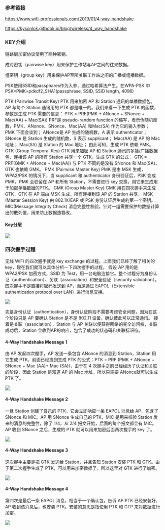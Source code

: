 ### 参考链接

https://www.wifi-professionals.com/2019/01/4-way-handshake

https://kysonlok.gitbook.io/blog/wireless/4_way_handshake

### KEY介绍

链路层加密协议使用了两种密钥。

成对密钥（pairwise key）用来保护工作站与AP之间的往来数据。

组密钥（group key）用来保护AP至所关联工作站之间的广播或组播数据。

PSK使用SSID和passphares作为入参，通过哈希算法产生。在WPA-PSK 中PSK=PMK=pdkdf2_SHA1(passphrase, SSID, SSID length, 4096)

PTK (Pairwise Transit Key)
PTK 用来加密 AP 和 Station 通讯的单播数据包，AP 与每个 Station 通讯用的 PTK 都是唯一的。我们来看一下生成 PTK 的函数，参数是生成 PTK 需要的信息：
PTK = PRF(PMK + ANonce + SNonce + Mac(AA) + Mac(SA))
PRF是 pseudo-random function 的缩写，表示伪随机函数，PMK、ANonce、SNonce、Mac(AA) 和Mac(SA) 作为它的输入参数；
PMK 下面会谈到；
ANonce是 AP 生成的随机数，A 表示 authenticator；
SNonce 是 Station 生成的随机数，S 表示 supplicant；
Mac(AA) 是 AP 的 Mac 地址；
Mac(SA) 是 Station 的 Mac 地址；
由此可知，生成 PTK 依赖 PMK。
GTK (Group Temporal Key)
GTK 用来加密 AP 和 Station 通讯的多播/广播数据包，连接该 AP 的所有 Station 共享一个 GTK。生成 GTK 的公式：
GTK = PRF(GMK + ANonce + Mac(AA))
与 PTK 不同的是没有 SNonce 和 Mac(SA)，GTK 也依赖 GMK。
PMK (Pairwise Master Key)
PMK 是由 MSK 生成，WPA2/PSK 的情况下，当 supplicant 和 authenticator 身份验证后，PSK 变成 PMK。PMK 会驻留在 AP 和所有 Station，不需要进行 key 交换，用它来生成用于加密单播数据的PTK。
GMK (Group Master Key)
GMK 用在四次握手来生成 GTK，GTK 在 AP 端由 MSK 生成，所有连接到该 AP 的 Station 共享。
MSK (Master Session Key)
由 802.1X/EAP 或 PSK 身份认证后生成的第一个密钥。
MIC(Message Integrity Check)
消息完整性校验，针对一组需要保护的数据计算出的散列值，用来防止数据遭篡改。

#### Key分层

![](https://img2020.cnblogs.com/blog/745188/202110/745188-20211002001056307-1093521647.png)


### 四次握手过程

无线 WiFi 的四次握手就是 key exchange 的过程，上面我们已经了解了相关的 key，现在我们就可以具体分析一下四次握手的过程。
假设 AP 用的是 WPA2/PSK 加密方式，SSID 为 Test，用一台电脑连接它。整个过程分为身份认证（authentication）、关联（association）和安全验证（security validation）。四次握手不是直接将密码发送到 AP，而是通过 EAPOL（Extensible authentication protocol over LAN）进行消息交换。

![](https://img2020.cnblogs.com/blog/745188/202110/745188-20211002001109328-1749554255.png)


先是身份认证（authentication），身份认证阶段不需要考虑安全问题，因为在这个阶段只是 AP 要确认 Station 是不是 802.11 设备，确认彼此可以正常通讯。
接着是关联（association），Station 与 AP 关联以便获得网络的完全访问权，关联成功后，Station 会收到AP的响应，包含了成功的状态码和关联标识符。

#### 4-Way Handshake Message 1
由 AP 发起四次握手，AP 发送一条包含 ANonce 的消息到 Station，Station 用它生成 PTK，前面已经提到生成 PTK 的公式：PTK = PRF (PMK + ANonce + SNonce + Mac (AA)+ Mac (SA))，由于在 4 次握手之前已经经历了认证和关联的阶段，因此 Station 是知道 AP 的 Mac 地址，所以只需要 ANonce就可以生成 PTK 了。

![](https://img2020.cnblogs.com/blog/745188/202110/745188-20211002153051939-1352866704.png)

#### 4-Way Handshake Message 2

一旦 Station 创建了自己的 PTK，它会立即响应一条 EAPOL 消息给 AP，包含了 SNonce 和 MIC。AP 用 SNonce 生成自己的 PTK，MIC 是用来校验 Station 发来的消息的完整性，除了 1/4，从 2/4 报文开始，后面的每个报文都会有 MIC。AP 收到 SNonce 之后，生成的 PTK 就可以用来加密后面两次握手的 key 了。

![](https://img2020.cnblogs.com/blog/745188/202110/745188-20211002153203190-742809063.png)

#### 4-Way Handshake Message 3

这次握手主要是把 GTK 发送给 Station，并且告知 Station 安装 PTK 和 GTK。由于第二次握手生成了 PTK，可以用来加密数据了，所以这里对 GTK 进行了加密。

![](https://img2020.cnblogs.com/blog/745188/202110/745188-20211002153234072-2073959473.png)

#### 4-Way Handshake Message 4

第四次是最后一条 EAPOL 消息，相当于一个确认包，告诉 AP PTK 已经安装好，AP 收到该消息后，也安装 PTK。安装的意思是指使用 PTK 和 GTP 来对数据进行加密。

![](https://img2020.cnblogs.com/blog/745188/202110/745188-20211002153315266-689090175.png)
